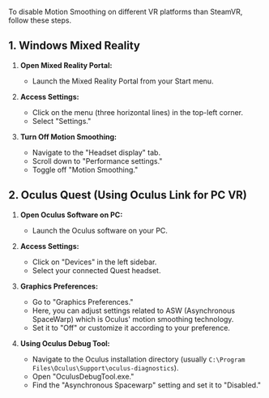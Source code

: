 To disable Motion Smoothing on different VR platforms than SteamVR, follow these steps.

## 1. Windows Mixed Reality

1. **Open Mixed Reality Portal:**
   - Launch the Mixed Reality Portal from your Start menu.

2. **Access Settings:**
   - Click on the menu (three horizontal lines) in the top-left corner.
   - Select "Settings."

3. **Turn Off Motion Smoothing:**
   - Navigate to the "Headset display" tab.
   - Scroll down to "Performance settings."
   - Toggle off "Motion Smoothing."

## 2. Oculus Quest (Using Oculus Link for PC VR)

1. **Open Oculus Software on PC:**
   - Launch the Oculus software on your PC.

2. **Access Settings:**
   - Click on "Devices" in the left sidebar.
   - Select your connected Quest headset.

3. **Graphics Preferences:**
   - Go to "Graphics Preferences."
   - Here, you can adjust settings related to ASW (Asynchronous SpaceWarp) which is Oculus' motion smoothing technology.
   - Set it to "Off" or customize it according to your preference.

4. **Using Oculus Debug Tool:**
   - Navigate to the Oculus installation directory (usually `C:\Program Files\Oculus\Support\oculus-diagnostics`).
   - Open "OculusDebugTool.exe."
   - Find the "Asynchronous Spacewarp" setting and set it to "Disabled."
